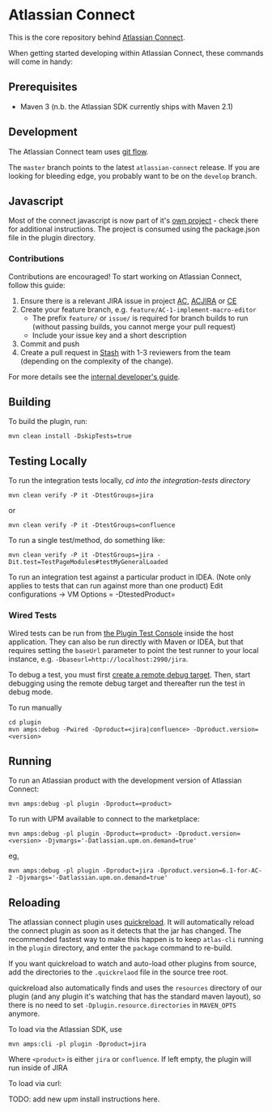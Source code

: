 # Atlassian Connect

This is the core repository behind [Atlassian Connect](https://developer.atlassian.com/display/AC/).

When getting started developing within Atlassian Connect, these commands will come in handy:

## Prerequisites

* Maven 3 (n.b. the Atlassian SDK currently ships with Maven 2.1)

## Development

The Atlassian Connect team uses [git flow](https://www.atlassian.com/git/workflows#!workflow-gitflow).

The `master` branch points to the latest `atlassian-connect` release. If you are looking for bleeding edge,
you probably want to be on the `develop` branch.

## Javascript

Most of the connect javascript is now part of it's [own project](https://stash.atlassian.com/projects/AC/repos/atlassian-connect-js/) - check there for additional instructions. The project is consumed using the package.json file in the plugin directory.

### Contributions

Contributions are encouraged! To start working on Atlassian Connect, follow this guide:

1. Ensure there is a relevant JIRA issue in project [AC](https://ecosystem.atlassian.net/browse/AC),
   [ACJIRA](https://ecosystem.atlassian.net/browse/ACJIRA) or [CE](https://ecosystem.atlassian.net/browse/CE)
2. Create your feature branch, e.g. `feature/AC-1-implement-macro-editor`
    * The prefix `feature/` or `issue/` is required for branch builds to run (without passing builds, you cannot merge your pull request)
    * Include your issue key and a short description
3. Commit and push
4. Create a pull request in [Stash](https://stash.atlassian.com/projects/AC/repos/atlassian-connect/) with 1-3 reviewers from the team (depending on the complexity of the change).

For more details see the [internal developer's guide](https://extranet.atlassian.com/x/cAhDg).

## Building

To build the plugin, run:

    mvn clean install -DskipTests=true

## Testing Locally

To run the integration tests locally, *cd into the integration-tests directory*

    mvn clean verify -P it -DtestGroups=jira

or

    mvn clean verify -P it -DtestGroups=confluence

To run a single test/method, do something like:

    mvn clean verify -P it -DtestGroups=jira -Dit.test=TestPageModules#testMyGeneralLoaded

To run an integration test against a particular product in IDEA. (Note only applies to tests that can run against more than one product)
    Edit configurations -> VM Options = -DtestedProduct=<product>


### Wired Tests

Wired tests can be run from [the Plugin Test Console](https://developer.atlassian.com/display/DOCS/Run+Wired+Tests+with+the+Plugin+Test+Console) inside the host application.
They can also be run directly with Maven or IDEA, but that requires setting the `baseUrl` parameter to point the test runner to your local instance, e.g. `-Dbaseurl=http://localhost:2990/jira`.

To debug a test, you must first [create a remote debug target](https://developer.atlassian.com/docs/developer-tools/working-in-an-ide/creating-a-remote-debug-target).
Then, start debugging using the remote debug target and thereafter run the test in debug mode.

To run manually

    cd plugin
    mvn amps:debug -Pwired -Dproduct=<jira|confluence> -Dproduct.version=<version>


## Running

To run an Atlassian product with the development version of Atlassian Connect:

    mvn amps:debug -pl plugin -Dproduct=<product>

To run with UPM available to connect to the marketplace:

    mvn amps:debug -pl plugin -Dproduct=<product> -Dproduct.version=<version> -Djvmargs='-Datlassian.upm.on.demand=true'

eg,

    mvn amps:debug -pl plugin -Dproduct=jira -Dproduct.version=6.1-for-AC-2 -Djvmargs='-Datlassian.upm.on.demand=true'

## Reloading

The atlassian connect plugin uses [quickreload](https://extranet.atlassian.com/pages/viewpage.action?pageId=2227343457).
It will automatically reload the connect plugin as soon as it detects that the jar has changed. The recommended fastest way to make this happen
is to keep `atlas-cli` running in the `plugin` directory, and enter the `package` command to re-build.

If you want quickreload to watch and auto-load other plugins from source, add the directories to the `.quickrelaod` file in the source tree root.

quickreload also automatically finds and uses the `resources` directory of our plugin
(and any plugin it's watching that has the standard maven layout), so there is no need to set `-Dplugin.resource.directories` in `MAVEN_OPTS` anymore.

To load via the Atlassian SDK, use

    mvn amps:cli -pl plugin -Dproduct=jira

Where `<product>` is either `jira` or `confluence`. If left empty, the plugin will run inside of JIRA

To load via curl:

TODO: add new upm install instructions here.
